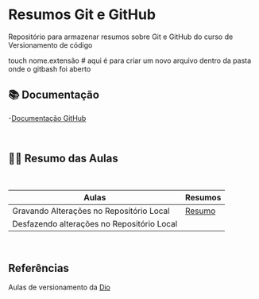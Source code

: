 # Resumos Git e GitHub

Repositório para armazenar resumos sobre Git e GitHub do curso de Versionamento de código

touch nome.extensão  # aqui é para criar um novo arquivo dentro da pasta onde o gitbash foi aberto

## 📚 Documentação
-[Documentação GitHub](https://docs.github.com/pt/get-started/writing-on-github)

<br>

## 👩‍💻 Resumo das Aulas
<br>

| Aulas | Resumos |
| ----- | ------- |
|Gravando Alterações no Repositório Local | [Resumo](Resumos/Aula01.md) |
|Desfazendo alterações no Repositório Local| 

<br>

## Referências
Aulas de versionamento da [Dio](https://web.dio.me/course/versionamento-de-codigo-com-git-e-github/learning/3f9f2336-6fd5-44cb-ba39-d1a4f6448023?back=/track/potencia-tech-ifood-desenvolvimento-de-jogos&tab=undefined&moduleId=undefined)
